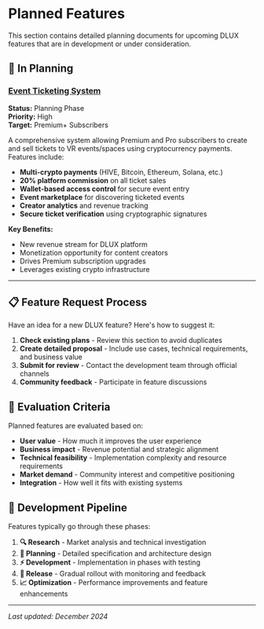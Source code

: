# Planned Features

This section contains detailed planning documents for upcoming DLUX features that are in development or under consideration.

## 🚧 In Planning

### [Event Ticketing System](./event-ticketing-system.md)
**Status:** Planning Phase  
**Priority:** High  
**Target:** Premium+ Subscribers  

A comprehensive system allowing Premium and Pro subscribers to create and sell tickets to VR events/spaces using cryptocurrency payments. Features include:

- **Multi-crypto payments** (HIVE, Bitcoin, Ethereum, Solana, etc.)
- **20% platform commission** on all ticket sales
- **Wallet-based access control** for secure event entry
- **Event marketplace** for discovering ticketed events
- **Creator analytics** and revenue tracking
- **Secure ticket verification** using cryptographic signatures

**Key Benefits:**
- New revenue stream for DLUX platform
- Monetization opportunity for content creators
- Drives Premium subscription upgrades
- Leverages existing crypto infrastructure

---

## 📋 Feature Request Process

Have an idea for a new DLUX feature? Here's how to suggest it:

1. **Check existing plans** - Review this section to avoid duplicates
2. **Create detailed proposal** - Include use cases, technical requirements, and business value
3. **Submit for review** - Contact the development team through official channels
4. **Community feedback** - Participate in feature discussions

## 🎯 Evaluation Criteria

Planned features are evaluated based on:

- **User value** - How much it improves the user experience
- **Business impact** - Revenue potential and strategic alignment
- **Technical feasibility** - Implementation complexity and resource requirements
- **Market demand** - Community interest and competitive positioning
- **Integration** - How well it fits with existing systems

## 📅 Development Pipeline

Features typically go through these phases:

1. **🔍 Research** - Market analysis and technical investigation
2. **📝 Planning** - Detailed specification and architecture design
3. **⚡ Development** - Implementation in phases with testing
4. **🚀 Release** - Gradual rollout with monitoring and feedback
5. **📈 Optimization** - Performance improvements and feature enhancements

---

*Last updated: December 2024* 